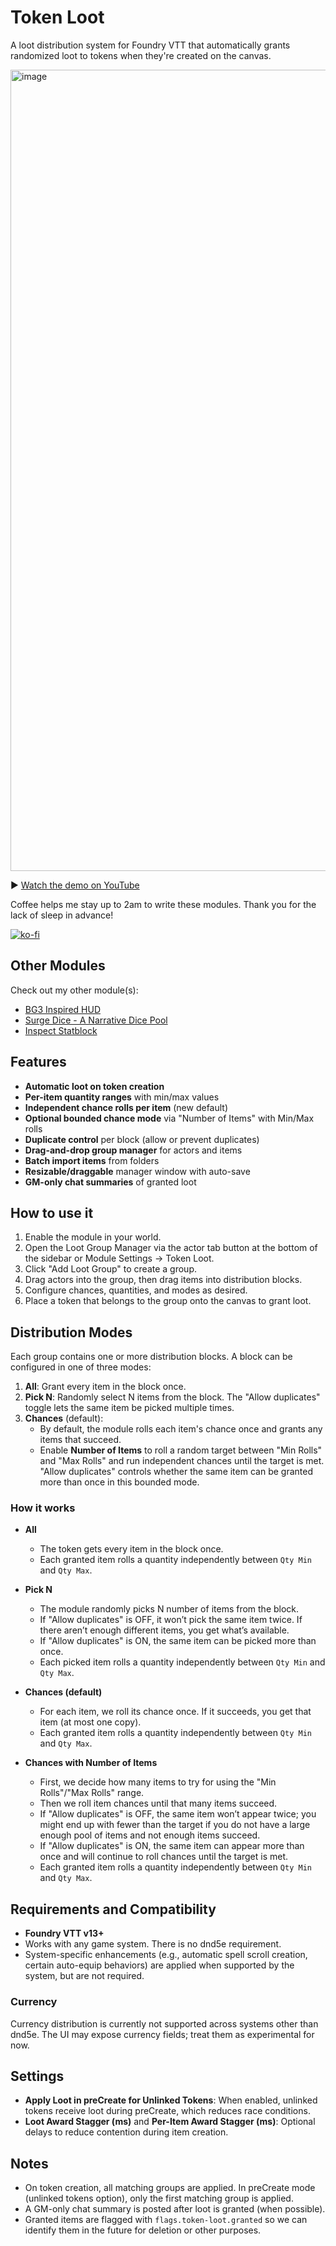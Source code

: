 # Token Loot

A loot distribution system for Foundry VTT that automatically grants randomized loot to tokens when they're created on the canvas.

<img width="1176" height="1282" alt="image" src="https://github.com/user-attachments/assets/c61a692f-f0ab-4d1f-b3cd-f33e8fb98853" />

▶️ [Watch the demo on YouTube](https://www.youtube.com/watch?v=CZYEzDE1zVc)


Coffee helps me stay up to 2am to write these modules. Thank you for the lack of sleep in advance!

[![ko-fi](https://ko-fi.com/img/githubbutton_sm.svg)](https://ko-fi.com/bragginrites)

## Other Modules

Check out my other module(s):
- [BG3 Inspired HUD](https://github.com/BragginRites/bg3-inspired-hotbar)
- [Surge Dice - A Narrative Dice Pool](https://github.com/BragginRites/surge-dice)
- [Inspect Statblock](https://github.com/BragginRites/inspect-statblock)

## Features

- **Automatic loot on token creation**
- **Per-item quantity ranges** with min/max values
- **Independent chance rolls per item** (new default)
- **Optional bounded chance mode** via "Number of Items" with Min/Max rolls
- **Duplicate control** per block (allow or prevent duplicates)
- **Drag-and-drop group manager** for actors and items
- **Batch import items** from folders
- **Resizable/draggable** manager window with auto-save
- **GM-only chat summaries** of granted loot

## How to use it

1. Enable the module in your world.
2. Open the Loot Group Manager via the actor tab button at the bottom of the sidebar or Module Settings → Token Loot.
3. Click "Add Loot Group" to create a group.
4. Drag actors into the group, then drag items into distribution blocks.
5. Configure chances, quantities, and modes as desired.
6. Place a token that belongs to the group onto the canvas to grant loot.

## Distribution Modes

Each group contains one or more distribution blocks. A block can be configured in one of three modes:

1. **All**: Grant every item in the block once.
2. **Pick N**: Randomly select N items from the block. The "Allow duplicates" toggle lets the same item be picked multiple times.
3. **Chances** (default):
   - By default, the module rolls each item's chance once and grants any items that succeed.
   - Enable **Number of Items** to roll a random target between "Min Rolls" and "Max Rolls" and run independent chances until the target is met. "Allow duplicates" controls whether the same item can be granted more than once in this bounded mode.

### How it works

- **All**
  - The token gets every item in the block once.
  - Each granted item rolls a quantity independently between `Qty Min` and `Qty Max`.

- **Pick N**
  - The module randomly picks N number of items from the block.
  - If "Allow duplicates" is OFF, it won’t pick the same item twice. If there aren’t enough different items, you get what’s available.
  - If "Allow duplicates" is ON, the same item can be picked more than once.
  - Each picked item rolls a quantity independently between `Qty Min` and `Qty Max`.

- **Chances (default)**
  - For each item, we roll its chance once. If it succeeds, you get that item (at most one copy).
  - Each granted item rolls a quantity independently between `Qty Min` and `Qty Max`.

- **Chances with Number of Items**
  - First, we decide how many items to try for using the "Min Rolls"/"Max Rolls" range.
  - Then we roll item chances until that many items succeed.
  - If "Allow duplicates" is OFF, the same item won’t appear twice; you might end up with fewer than the target if you do not have a large enough pool of items and not enough items succeed.
  - If "Allow duplicates" is ON, the same item can appear more than once and will continue to roll chances until the target is met.
  - Each granted item rolls a quantity independently between `Qty Min` and `Qty Max`.

## Requirements and Compatibility

- **Foundry VTT v13+**
- Works with any game system. There is no dnd5e requirement.
- System-specific enhancements (e.g., automatic spell scroll creation, certain auto-equip behaviors) are applied when supported by the system, but are not required.

### Currency

Currency distribution is currently not supported across systems other than dnd5e. The UI may expose currency fields; treat them as experimental for now.

## Settings

- **Apply Loot in preCreate for Unlinked Tokens**: When enabled, unlinked tokens receive loot during preCreate, which reduces race conditions.
- **Loot Award Stagger (ms)** and **Per-Item Award Stagger (ms)**: Optional delays to reduce contention during item creation.

## Notes

- On token creation, all matching groups are applied. In preCreate mode (unlinked tokens option), only the first matching group is applied.
- A GM-only chat summary is posted after loot is granted (when possible).
- Granted items are flagged with `flags.token-loot.granted` so we can identify them in the future for deletion or other purposes.
